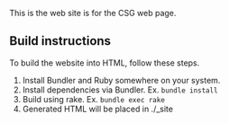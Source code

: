 
This is the web site is for the CSG web page.

## Build instructions 
To build the website into HTML, follow these steps.

1. Install Bundler and Ruby somewhere on your system.
2. Install dependencies via Bundler. Ex. `bundle install`
3. Build using rake. Ex. `bundle exec rake`
4. Generated HTML will be placed in ./_site
